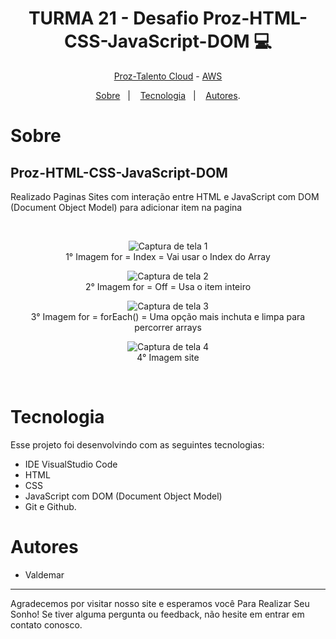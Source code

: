 <h1 align="center"> TURMA 21 - Desafio Proz-HTML-CSS-JavaScript-DOM 💻 </h1>


<p align="center"> <a href="https://prozeducacao.com.br/" target="_blank" >Proz-Talento Cloud</a> - <a href="https://aws.amazon.com/pt/" target="_blank">AWS</a> </p>

<p align="center">
<a href="#sobre">Sobre</a>&nbsp;&nbsp;&nbsp|&nbsp;&nbsp;&nbsp;
<a href="#tecnologia">Tecnologia</a>&nbsp;&nbsp;&nbsp|&nbsp;&nbsp;&nbsp;
<a href="#autores">Autores</a>.</p>


# Sobre

##  Proz-HTML-CSS-JavaScript-DOM
Realizado Paginas Sites com interação entre HTML e JavaScript com DOM (Document Object Model) para adicionar item na pagina

<br>

<p align="center">
    <img src="https://github.com/1985Valdemar/Proz-HTML-CSS-JavaScript-DOM/assets/114195427/8f454a1e-3491-4bcf-945c-646d99ff95e2" alt="Captura de tela 1">
   <br>
    1° Imagem for = Index = Vai usar o Index do Array
</p>

<p align="center">
    <img src="https://github.com/1985Valdemar/Proz-HTML-CSS-JavaScript-DOM/assets/114195427/38b03aaa-13e7-4205-be78-530cd71388fa" alt="Captura de tela 2">
  <br>
    2° Imagem for = Off = Usa o item inteiro 
</p>

<p align="center">
    <img src="https://github.com/1985Valdemar/Proz-HTML-CSS-JavaScript-DOM/assets/114195427/0ad1b9d0-9bb0-4de1-82ec-cc5bf6a476f5" alt="Captura de tela 3">
   <br>
    3° Imagem for = forEach() = Uma opção mais inchuta e limpa para percorrer arrays
</p>

<p align="center">
    <img src="https://github.com/1985Valdemar/Proz-HTML-CSS-JavaScript-DOM/assets/114195427/6f3b8847-5c5a-4560-89b6-4d894e5a1922" alt="Captura de tela 4">
  <br>
    4° Imagem site 
</p>

<br>

# Tecnologia

Esse projeto foi desenvolvindo com as seguintes tecnologias:

- IDE VisualStudio Code
- HTML
- CSS
- JavaScript com DOM (Document Object Model)
- Git e Github.

# Autores
- Valdemar
---

Agradecemos por visitar nosso site e esperamos você Para Realizar Seu Sonho! Se tiver alguma pergunta ou feedback, não hesite em entrar em contato conosco.
